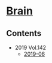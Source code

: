 <!--
Filename: 	note.md
Project: 	/Users/shume/Developer/abst/Brain
Author: 	shumez <https://github.com/shumez>
Created: 	2019-06-21 21:13:4
Modified: 	2019-06-22 14:27:21
-----
Copyright (c) 2019 shumez
-->

# [Brain]

## Contents

- 2019 Vol.142
    - [2019-06]



##
[Brain]: https://academic.oup.com/brain/issue/142/6?browseBy=volume

<!-- toc -->
[2019-06]: 2019-06.md

<!-- ref -->

<!-- fig -->

<!-- term -->

<style type="text/css">
	img{width: 51%; float: right;}
</style>